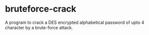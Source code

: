 # bruteforce-crack
A program to crack a DES encrypted alphabetical password of upto 4 character by a brute-force attack.
